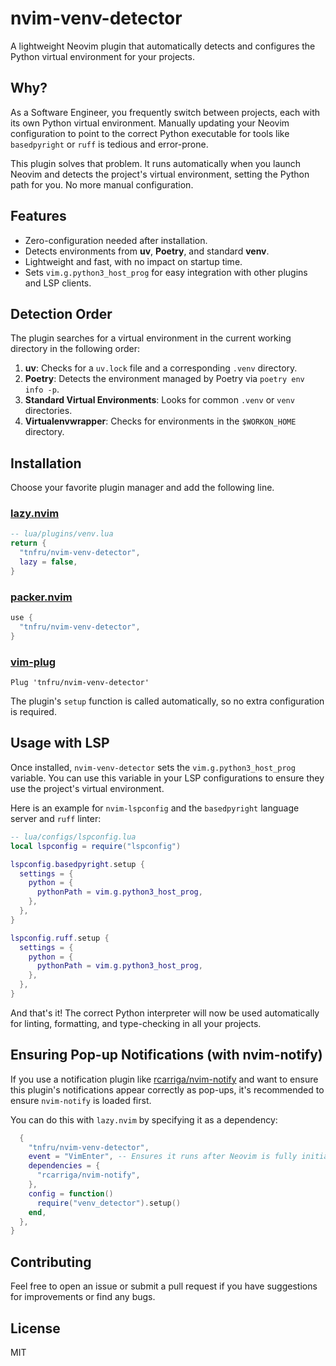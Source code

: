 # nvim-venv-detector

A lightweight Neovim plugin that automatically detects and configures the Python virtual environment for your projects.

## Why?

As a Software Engineer, you frequently switch between projects, each with its own Python virtual environment. Manually updating your Neovim configuration to point to the correct Python executable for tools like `basedpyright` or `ruff` is tedious and error-prone.

This plugin solves that problem. It runs automatically when you launch Neovim and detects the project's virtual environment, setting the Python path for you. No more manual configuration.

## Features

- Zero-configuration needed after installation.
- Detects environments from **uv**, **Poetry**, and standard **venv**.
- Lightweight and fast, with no impact on startup time.
- Sets `vim.g.python3_host_prog` for easy integration with other plugins and LSP clients.

## Detection Order

The plugin searches for a virtual environment in the current working directory in the following order:

1.  **uv**: Checks for a `uv.lock` file and a corresponding `.venv` directory.
2.  **Poetry**: Detects the environment managed by Poetry via `poetry env info -p`.
3.  **Standard Virtual Environments**: Looks for common `.venv` or `venv` directories.
4.  **Virtualenvwrapper**: Checks for environments in the `$WORKON_HOME` directory.

## Installation

Choose your favorite plugin manager and add the following line.

### [lazy.nvim](https://github.com/folke/lazy.nvim)

```lua
-- lua/plugins/venv.lua
return {
  "tnfru/nvim-venv-detector",
  lazy = false,
}
```

### [packer.nvim](https://github.com/wbthomason/packer.nvim)

```lua
use {
  "tnfru/nvim-venv-detector",
}
```

### [vim-plug](https://github.com/junegunn/vim-plug)

```vim
Plug 'tnfru/nvim-venv-detector'
```

The plugin's `setup` function is called automatically, so no extra configuration is required.

## Usage with LSP

Once installed, `nvim-venv-detector` sets the `vim.g.python3_host_prog` variable. You can use this variable in your LSP configurations to ensure they use the project's virtual environment.

Here is an example for `nvim-lspconfig` and the `basedpyright` language server and `ruff` linter:

```lua
-- lua/configs/lspconfig.lua
local lspconfig = require("lspconfig")

lspconfig.basedpyright.setup {
  settings = {
    python = {
      pythonPath = vim.g.python3_host_prog,
    },
  },
}

lspconfig.ruff.setup {
  settings = {
    python = {
      pythonPath = vim.g.python3_host_prog,
    },
  },
}
```

And that's it! The correct Python interpreter will now be used automatically for linting, formatting, and type-checking in all your projects.

## Ensuring Pop-up Notifications (with nvim-notify)

If you use a notification plugin like [rcarriga/nvim-notify](https://github.com/rcarriga/nvim-notify) and want to ensure this plugin's notifications appear correctly as pop-ups, it's recommended to ensure `nvim-notify` is loaded first.

You can do this with `lazy.nvim` by specifying it as a dependency:

```lua
  {
    "tnfru/nvim-venv-detector",
    event = "VimEnter", -- Ensures it runs after Neovim is fully initialized
    dependencies = {
      "rcarriga/nvim-notify",
    },
    config = function()
      require("venv_detector").setup()
    end,
  },
}
```

## Contributing

Feel free to open an issue or submit a pull request if you have suggestions for improvements or find any bugs.

## License

MIT
```
